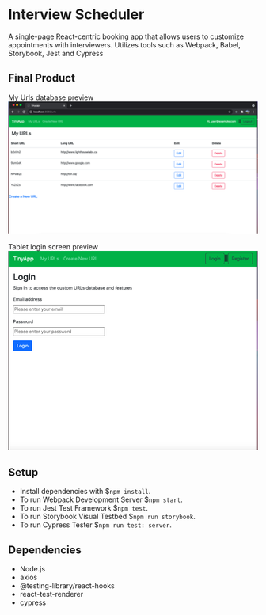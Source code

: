 # Interview Scheduler
A single-page React-centric booking app that allows users to customize appointments with interviewers. Utilizes tools such as Webpack, Babel, Storybook, Jest and Cypress

## Final Product

My Urls database preview
!["My Urls database preview"](https://github.com/MrinalN/tinyapp/blob/master/docs/urls_page.png?raw=true)
 

Tablet login screen preview
!["Tablet login screen preview"](https://github.com/MrinalN/tinyapp/blob/master/docs/sm_screen_login.png?raw=true)

## Setup
- Install dependencies with $`npm install`.
- To run Webpack Development Server $`npm start`.
- To run Jest Test Framework $`npm test`.
- To run Storybook Visual Testbed $`npm run storybook`.
- To run Cypress Tester $`npm run test: server`.

## Dependencies

- Node.js
- axios
- @testing-library/react-hooks
- react-test-renderer
- cypress
